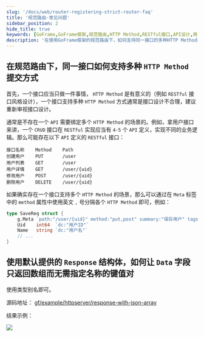 ```yaml
---
slug: '/docs/web/router-registering-strict-router-faq'
title: '规范路由-常见问题'
sidebar_position: 2
hide_title: true
keywords: [GoFrame,GoFrame框架,规范路由,HTTP Method,RESTful接口,API设计,用户接口,CRUD操作,Meta标签,Response结构体]
description: '在使用GoFrame框架的规范路由下，如何支持同一接口的多种HTTP Method提交方式。在设计RESTful接口时，每个API应有明确的HTTP Method对应，如创建用户、获取用户列表等。如果需要一个接口支持多个HTTP Method，可以通过Meta标签设置。此外，介绍如何使用类型别名让Response结构体的Data字段返回数组形式。'
---
```


## 在规范路由下，同一接口如何支持多种 `HTTP Method` 提交方式

首先，一个接口应当只做一件事情， `HTTP Method` 是有意义的（例如 `RESTful` 接口风格设计），一个接口支持多种 `HTTP Method` 方式通常是接口设计不合理，建议重新审视接口设计。

通常是不存在一个 `API` 需要绑定多个 `HTTP Method` 的场景的。例如，拿用户接口来讲，一个 `CRUD` 接口在 `RESTful` 实现应当有 `4-5` 个 `API` 定义，实现不同的业务逻辑。那么可能存在以下 `API` 定义的 `RESTful` 接口：

```
接口名称    Method    Path
创建用户    PUT       /user
用户列表    GET       /user
用户详情    GET       /user/{uid}
修改用户    POST      /user/{uid}
删除用户    DELETE    /user/{uid}
```

如果确实存在一个接口支持多个 `HTTP Method` 的场景，那么可以通过在 `Meta` 标签中的 `method` 属性中使用英文 `,` 号分隔各个 `HTTP Method` 即可，例如：

```go
type SaveReq struct {
    g.Meta `path:"/user/{uid}" method:"put,post" summary:"保存用户" tags:"用户管理"`
    Uid    int64  `dc:"用户ID"`
    Name   string `dc:"用户名"`
    // ...
}
```

## 使用默认提供的 `Response` 结构体，如何让 `Data` 字段只返回数组而无需指定名称的键值对

使用类型别名即可。

源码地址： [gf/example/httpserver/response-with-json-array](https://github.com/gogf/gf/tree/master/example/httpserver/response-with-json-array)

结果示例：

![](/markdown/ad6f068521ad869d5b9c9f4be3f44681.png)